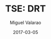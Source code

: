 ---
type: "report"
paper: "DRT_Miguel_Valarao.pdf"
author: "Miguel Valarao"
company: "DIRTT Environmental Solutions, Inc."
date: "2017-03-05"
summary: "DIRTT Environmental Solutions Ltd. (DIRTT) is a technology-
driven manufacturer of interiors. With its proprietary ICE
software and in-house manufacturing, DIRTT handles the
processes from production to on-site installation. DIRTT provides
its services through a Distribution Partners network, which
has a client-base in healthcare, education, financial services,
government, non-profit, oil and gas, retail, and technology
industries. DIRTT is headquartered in Calgary, Alberta."
title: "TSE: DRT"
---